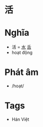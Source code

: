 # 活

# Nghĩa
* 活 = [水](水.md) [舌](舌.md)
* hoạt động

# Phát âm
* /hoạt/

# Tags
* Hán Việt

<script>window.HANZI_FIELD='活';</script>
